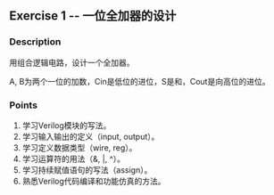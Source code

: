 ## Exercise 1 -- 一位全加器的设计

### Description

用组合逻辑电路，设计一个全加器。

A, B为两个一位的加数，Cin是低位的进位，S是和，Cout是向高位的进位。

### Points

1. 学习Verilog模块的写法。
2. 学习输入输出的定义（input, output）。
3. 学习定义数据类型（wire, reg）。
4. 学习运算符的用法（&, |, ^）。
5. 学习持续赋值语句的写法（assign）。
6. 熟悉Verilog代码编译和功能仿真的方法。
